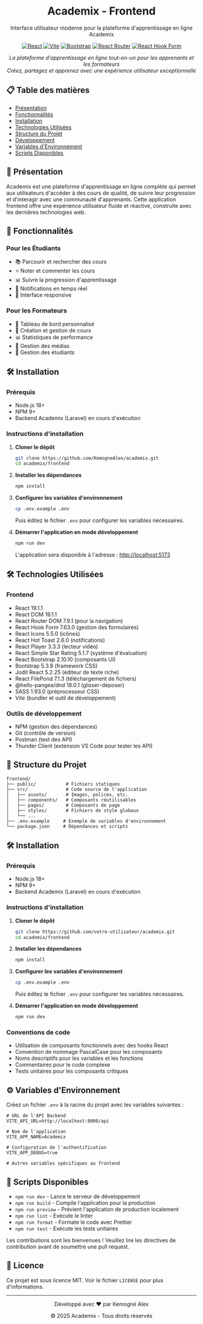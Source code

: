 <div align="center">
  <h1>Academix - Frontend</h1>
  <p>Interface utilisateur moderne pour la plateforme d'apprentissage en ligne Academix</p>
 
[![React](https://img.shields.io/badge/React-19.1.1-61DAFB?logo=react)](https://reactjs.org/)
[![Vite](https://img.shields.io/badge/Vite-5.x-646CFF?logo=vite)](https://vitejs.dev/)
[![Bootstrap](https://img.shields.io/badge/Bootstrap-5.3.8-7952B3?logo=bootstrap)](https://getbootstrap.com/)
[![React Router](https://img.shields.io/badge/React_Router-7.9.1-CA4245?logo=react-router)](https://reactrouter.com/)
[![React Hook Form](https://img.shields.io/badge/React_Hook_Form-7.63.0-EC5990?logo=react-hook-form)](https://react-hook-form.com/)

_La plateforme d'apprentissage en ligne tout-en-un pour les apprenants et les formateurs_  
_Créez, partagez et apprenez avec une expérience utilisateur exceptionnelle_

</div>

## 📋 Table des matières

- [Présentation](#-présentation)
- [Fonctionnalités](#-fonctionnalités)
- [Installation](#-installation)
- [Technologies Utilisées](#-technologies-utilisées)
- [Structure du Projet](#-structure-du-projet)
- [Développement](#-développement)
- [Variables d'Environnement](#-variables-denvironnement)
- [Scripts Disponibles](#-scripts-disponibles)

## 🌟 Présentation

Academix est une plateforme d'apprentissage en ligne complète qui permet aux utilisateurs d'accéder à des cours de qualité, de suivre leur progression et d'interagir avec une communauté d'apprenants. Cette application frontend offre une expérience utilisateur fluide et réactive, construite avec les dernières technologies web.

## 🚀 Fonctionnalités

### Pour les Étudiants

- 📚 Parcourir et rechercher des cours
- ⭐ Noter et commenter les cours
- 📊 Suivre la progression d'apprentissage
- 🔔 Notifications en temps réel
- 📱 Interface responsive

### Pour les Formateurs

- 🎨 Tableau de bord personnalisé
- 📝 Création et gestion de cours
- 📊 Statistiques de performance
- 🎥 Gestion des médias
- 👥 Gestion des étudiants

## 🛠️ Installation

### Prérequis

- Node.js 18+
- NPM 9+
- Backend Academix (Laravel) en cours d'exécution

### Instructions d'installation

1. **Cloner le dépôt**

   ```bash
   git clone https://github.com/KemogneAlex/academix.git
   cd academix/frontend
   ```

2. **Installer les dépendances**

   ```bash
   npm install
   ```

3. **Configurer les variables d'environnement**

   ```bash
   cp .env.example .env
   ```

   Puis éditez le fichier `.env` pour configurer les variables nécessaires.

4. **Démarrer l'application en mode développement**
   ```bash
   npm run dev
   ```
   L'application sera disponible à l'adresse : [http://localhost:5173](http://localhost:5173)

## 🛠️ Technologies Utilisées

### Frontend

- React 19.1.1
- React DOM 19.1.1
- React Router DOM 7.9.1 (pour la navigation)
- React Hook Form 7.63.0 (gestion des formulaires)
- React Icons 5.5.0 (icônes)
- React Hot Toast 2.6.0 (notifications)
- React Player 3.3.3 (lecteur vidéo)
- React Simple Star Rating 5.1.7 (système d'évaluation)
- React Bootstrap 2.10.10 (composants UI)
- Bootstrap 5.3.8 (framework CSS)
- Jodit React 5.2.25 (éditeur de texte riche)
- React FilePond 7.1.3 (téléchargement de fichiers)
- @hello-pangea/dnd 18.0.1 (glisser-déposer)
- SASS 1.93.0 (préprocesseur CSS)
- Vite (bundler et outil de développement)

### Outils de développement

- NPM (gestion des dépendances)
- Git (contrôle de version)
- Postman (test des API)
- Thunder Client (extension VS Code pour tester les API)

## 📁 Structure du Projet

```
frontend/
├── public/           # Fichiers statiques
├── src/              # Code source de l'application
│   ├── assets/       # Images, polices, etc.
│   ├── components/   # Composants réutilisables
│   ├── pages/        # Composants de page
│   ├── styles/       # Fichiers de style globaux
│   └── ...
├── .env.example     # Exemple de variables d'environnement
└── package.json     # Dépendances et scripts
```

## 🛠️ Installation

### Prérequis

- Node.js 18+
- NPM 9+
- Backend Academix (Laravel) en cours d'exécution

### Instructions d'installation

1. **Cloner le dépôt**

   ```bash
   git clone https://github.com/votre-utilisateur/academix.git
   cd academix/frontend
   ```

2. **Installer les dépendances**

   ```bash
   npm install
   ```

3. **Configurer les variables d'environnement**

   ```bash
   cp .env.example .env
   ```

   Puis éditez le fichier `.env` pour configurer les variables nécessaires.

4. **Démarrer l'application en mode développement**
   ```bash
   npm run dev
   ```

### Conventions de code

- Utilisation de composants fonctionnels avec des hooks React
- Convention de nommage PascalCase pour les composants
- Noms descriptifs pour les variables et les fonctions
- Commentaires pour le code complexe
- Tests unitaires pour les composants critiques

## ⚙️ Variables d'Environnement

Créez un fichier `.env` à la racine du projet avec les variables suivantes :

```env
# URL de l'API Backend
VITE_API_URL=http://localhost:8000/api

# Nom de l'application
VITE_APP_NAME=Academix

# Configuration de l'authentification
VITE_APP_DEBUG=true

# Autres variables spécifiques au frontend
```

## 📜 Scripts Disponibles

- `npm run dev` - Lance le serveur de développement
- `npm run build` - Compile l'application pour la production
- `npm run preview` - Prévient l'application de production localement
- `npm run lint` - Exécute le linter
- `npm run format` - Formate le code avec Prettier
- `npm run test` - Exécute les tests unitaires

Les contributions sont les bienvenues ! Veuillez lire les directives de contribution avant de soumettre une pull request.

## 📄 Licence

Ce projet est sous licence MIT. Voir le fichier `LICENSE` pour plus d'informations.

---

<div align="center">
  <p>Développé avec ❤️ par Kemogné Alex</p>
  <p>© 2025 Academix - Tous droits réservés</p>
</div>
